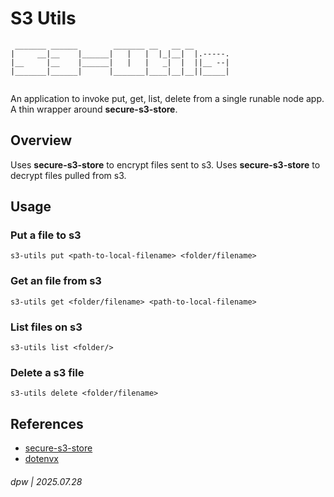 # S3 Utils

```
 _______ ______        _______ __   __ __        
|     __|__    |______|   |   |  |_|__|  |.-----.
|__     |__    |______|   |   |   _|  |  ||__ --|
|_______|______|      |_______|____|__|__||_____|
                                                 
```

An application to invoke put, get, list, delete from a single runable node app.  A thin wrapper around **secure-s3-store**.

## Overview

Uses **secure-s3-store** to encrypt files sent to s3. Uses **secure-s3-store** to decrypt files pulled from s3.

## Usage

### Put a file to s3

`s3-utils put <path-to-local-filename> <folder/filename>`

### Get an file from s3

`s3-utils get <folder/filename> <path-to-local-filename>`

### List files on s3

`s3-utils list <folder/>`

### Delete a s3 file

`s3-utils delete <folder/filename>`

## References

* [secure-s3-store](https://github.com/darrylwest/secure-s3-store)
* [dotenvx](https://github.com/dotenvx/dotenvx)

###### dpw | 2025.07.28
